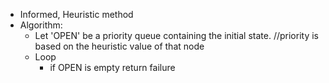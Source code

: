 - Informed, Heuristic method
- Algorithm:
  * Let 'OPEN' be a priority queue containing the initial state.         //priority is based on the heuristic value of that node
  * Loop
    * if OPEN is empty return failure
